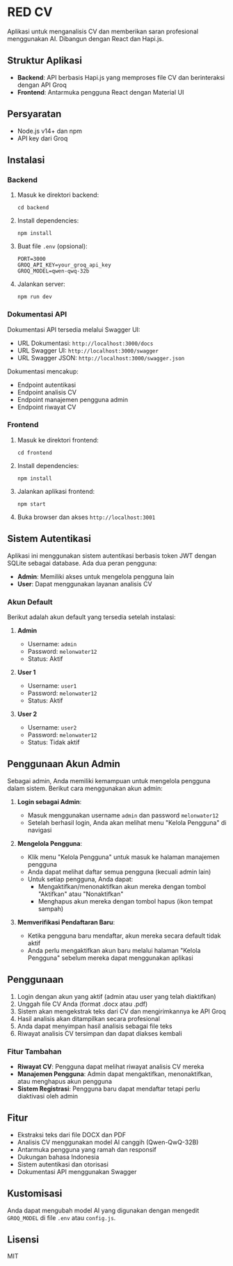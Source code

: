 # RED CV

Aplikasi untuk menganalisis CV dan memberikan saran profesional menggunakan AI. Dibangun dengan React dan Hapi.js.

## Struktur Aplikasi

- **Backend**: API berbasis Hapi.js yang memproses file CV dan berinteraksi dengan API Groq
- **Frontend**: Antarmuka pengguna React dengan Material UI

## Persyaratan

- Node.js v14+ dan npm
- API key dari Groq

## Instalasi

### Backend

1. Masuk ke direktori backend:
   ```
   cd backend
   ```

2. Install dependencies:
   ```
   npm install
   ```

3. Buat file `.env` (opsional):
   ```
   PORT=3000
   GROQ_API_KEY=your_groq_api_key
   GROQ_MODEL=qwen-qwq-32b
   ```

4. Jalankan server:
   ```
   npm run dev
   ```

### Dokumentasi API

Dokumentasi API tersedia melalui Swagger UI:
- URL Dokumentasi: `http://localhost:3000/docs`
- URL Swagger UI: `http://localhost:3000/swagger`
- URL Swagger JSON: `http://localhost:3000/swagger.json`

Dokumentasi mencakup:
- Endpoint autentikasi
- Endpoint analisis CV
- Endpoint manajemen pengguna admin
- Endpoint riwayat CV

### Frontend

1. Masuk ke direktori frontend:
   ```
   cd frontend
   ```

2. Install dependencies:
   ```
   npm install
   ```

3. Jalankan aplikasi frontend:
   ```
   npm start
   ```

4. Buka browser dan akses `http://localhost:3001`

## Sistem Autentikasi

Aplikasi ini menggunakan sistem autentikasi berbasis token JWT dengan SQLite sebagai database. Ada dua peran pengguna:

- **Admin**: Memiliki akses untuk mengelola pengguna lain
- **User**: Dapat menggunakan layanan analisis CV

### Akun Default

Berikut adalah akun default yang tersedia setelah instalasi:

1. **Admin**
   - Username: `admin`
   - Password: `melonwater12`
   - Status: Aktif

2. **User 1**
   - Username: `user1`
   - Password: `melonwater12`
   - Status: Aktif

3. **User 2**
   - Username: `user2`
   - Password: `melonwater12`
   - Status: Tidak aktif

## Penggunaan Akun Admin

Sebagai admin, Anda memiliki kemampuan untuk mengelola pengguna dalam sistem. Berikut cara menggunakan akun admin:

1. **Login sebagai Admin**:
   - Masuk menggunakan username `admin` dan password `melonwater12`
   - Setelah berhasil login, Anda akan melihat menu "Kelola Pengguna" di navigasi

2. **Mengelola Pengguna**:
   - Klik menu "Kelola Pengguna" untuk masuk ke halaman manajemen pengguna
   - Anda dapat melihat daftar semua pengguna (kecuali admin lain)
   - Untuk setiap pengguna, Anda dapat:
     - Mengaktifkan/menonaktifkan akun mereka dengan tombol "Aktifkan" atau "Nonaktifkan"
     - Menghapus akun mereka dengan tombol hapus (ikon tempat sampah)

3. **Memverifikasi Pendaftaran Baru**:
   - Ketika pengguna baru mendaftar, akun mereka secara default tidak aktif
   - Anda perlu mengaktifkan akun baru melalui halaman "Kelola Pengguna" sebelum mereka dapat menggunakan aplikasi

## Penggunaan

1. Login dengan akun yang aktif (admin atau user yang telah diaktifkan)
2. Unggah file CV Anda (format .docx atau .pdf)
3. Sistem akan mengekstrak teks dari CV dan mengirimkannya ke API Groq
4. Hasil analisis akan ditampilkan secara profesional
5. Anda dapat menyimpan hasil analisis sebagai file teks
6. Riwayat analisis CV tersimpan dan dapat diakses kembali

### Fitur Tambahan

- **Riwayat CV**: Pengguna dapat melihat riwayat analisis CV mereka
- **Manajemen Pengguna**: Admin dapat mengaktifkan, menonaktifkan, atau menghapus akun pengguna
- **Sistem Registrasi**: Pengguna baru dapat mendaftar tetapi perlu diaktivasi oleh admin

## Fitur

- Ekstraksi teks dari file DOCX dan PDF
- Analisis CV menggunakan model AI canggih (Qwen-QwQ-32B)
- Antarmuka pengguna yang ramah dan responsif
- Dukungan bahasa Indonesia
- Sistem autentikasi dan otorisasi
- Dokumentasi API menggunakan Swagger

## Kustomisasi

Anda dapat mengubah model AI yang digunakan dengan mengedit `GROQ_MODEL` di file `.env` atau `config.js`.

## Lisensi

MIT 